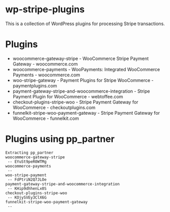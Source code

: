 # wp-stripe-plugins
This is a collection of WordPress plugins for processing Stripe transactions.

# Plugins
* woocommerce-gateway-stripe - WooCommerce Stripe Payment Gateway - woocommerce.com
* woocommerce-payments - WooPayments: Integrated WooCommerce Payments - woocommerce.com
* woo-stripe-gateway - Payment Plugins for Stripe WooCommerce - paymentplugins.com
* payment-gateway-stripe-and-woocommerce-integration - Stripe Payment Plugin for WooCommerce - webtoffee.com
* checkout-plugins-stripe-woo - Stripe Payment Gateway for WooCommerce - checkoutplugins.com
* funnelkit-stripe-woo-payment-gateway - Stripe Payment Gateway for WooCommerce - funnelkit.com

# Plugins using pp_partner
```
Extracting pp_partner
woocommerce-gateway-stripe
 -- EYuSt9peR0WTMg
woocommerce-payments
 -- 
woo-stripe-payment
 -- FdPtriN2Q7JLOe
payment-gateway-stripe-and-woocommerce-integration
 -- KHip9dhhenLx0S
checkout-plugins-stripe-woo
 -- KOjySVEy3ClX6G
funnelkit-stripe-woo-payment-gateway
 -- 
```